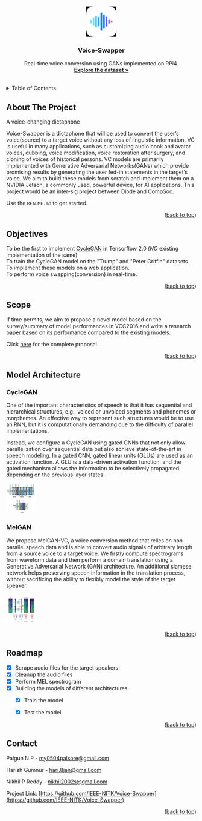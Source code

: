 <!-- Improved compatibility of back to top link: See: https://github.com/othneildrew/Best-README-Template/pull/73 -->
<a name="readme-top"></a>
<!--
*** Thanks for checking out the Best-README-Template. If you have a suggestion
*** that would make this better, please fork the repo and create a pull request
*** or simply open an issue with the tag "enhancement".
*** Don't forget to give the project a star!
*** Thanks again! Now go create something AMAZING! :D
-->



<!-- PROJECT SHIELDS -->
<!--
*** I'm using markdown "reference style" links for readability.
*** Reference links are enclosed in brackets [ ] instead of parentheses ( ).
*** See the bottom of this document for the declaration of the reference variables
*** for contributors-url, forks-url, etc. This is an optional, concise syntax you may use.
*** https://www.markdownguide.org/basic-syntax/#reference-style-links
-->


<!-- PROJECT LOGO -->
<br />
<div align="center">
  <a href="https://github.com/IEEE-NITK/Voice-Swapper">
    <img src="images/voice.png" alt="Logo" width="80" height="80">
  </a>

  <h3 align="center">Voice-Swapper</h3>

  <p align="center">
    Real-time voice conversion using GANs implemented on RPi4.
    <br />
    <a href="https://github.com/IEEE-NITK/Voice-Swapper"><strong>Explore the dataset »</strong></a>
    <br />
    <br />
    
  </p>
</div>



<!-- TABLE OF CONTENTS -->
<details>
  <summary>Table of Contents</summary>
  <ol>
    <li>
      <a href="#about-the-project">About The Project</a>
    </li>
    <li>
      <a href="#objectives">Objectives</a>
    </li>
    <li><a href="#scope">Scope</a></li>
    <li><a href="#roadmap">Roadmap</a></li>
    <li><a href="#contact">Contact</a></li>
    <li><a href="#acknowledgments">Acknowledgments</a></li>
  </ol>
</details>



<!-- ABOUT THE PROJECT -->
## About The Project


A voice-changing dictaphone

Voice-Swapper is a dictaphone that will be used to convert the user’s voice(source) to a target voice without any loss of linguistic information. VC is useful in many applications, such as customizing audio book and avatar voices, dubbing, voice modification, voice restoration after surgery, and cloning of voices of historical persons. VC models are primarily implemented with Generative Adversarial Networks(GANs) which provide promising results by generating the user fed-in statements in the target’s voice. We aim to build these models from scratch and implement them on a NVIDIA Jetson, a commonly used, powerful device, for AI applications. This project would be an inter-sig project between Diode and CompSoc.


Use the `README.md` to get started.

<p align="right">(<a href="#readme-top">back to top</a>)</p>




<!-- Objectives -->
## Objectives
To be the first to implement [CycleGAN](http://www.kecl.ntt.co.jp/people/kaneko.takuhiro/projects/cyclegan-vc/) in Tensorflow 2.0 (*NO* existing implementation of the same)   
To train the CycleGAN model on the "Trump" and "Peter Griffin" datasets.  
To implement these models on a web application.  
To perform voice swapping(conversion) in real-time.  


<p align="right">(<a href="#readme-top">back to top</a>)</p>



<!-- Scope -->
## Scope
If time permits, we aim to propose a novel model based on the survey/summary of model performances in VCC2016 and write a research 
paper based on its performance compared to the existing models.  


Click [here](https://docs.google.com/document/d/1yTXpZWsHaKSjoWy35lg43YfADTnA-_4a/edit) for the complete proposal.


<p align="right">(<a href="#readme-top">back to top</a>)</p>

<!-- Architecture -->
##  Model Architecture

### CycleGAN


One of the important characteristics of speech is that it has sequential and hierarchical structures, e.g., voiced or unvoiced segments and phonemes or morphemes. An effective way to represent such structures would be to use an RNN, but it is computationally demanding due to the difficulty of parallel implementations. 

Instead, we configure a CycleGAN using gated CNNs that not only allow parallelization over sequential data but also achieve state-of-the-art in  speech modeling. In a gated CNN, gated linear units (GLUs) are used as an activation function. A GLU is a data-driven activation function, and the gated mechanism allows the information to be selectively propagated depending on the previous layer states.

<a href="http://www.kecl.ntt.co.jp/people/kaneko.takuhiro/projects/cyclegan-vc/#:~:text=We%20propose%20a%20non%2Dparallel,%2C%20modules%2C%20or%20alignment%20procedure.">
    <img src="images/cycleGAN.jpg" alt="Logo" width="80" height="80">
 </a>


### MelGAN

We propose MelGAN-VC, a voice conversion method that relies on non-parallel speech data and is able to convert audio signals of arbitrary length from a source voice to a target voice. We firstly compute spectrograms from waveform data and then perform a domain translation using a Generative Adversarial Network (GAN) architecture. An additional siamese network helps preserving speech information in the translation process, without sacrificing the ability to flexibly model the style of the target speaker.

<a href="https://arxiv.org/pdf/1910.03713.pdf">
    <img src="images/melGAN.fpg.jpeg" alt="Logo" width="80" height="80">
 </a>

<p align="right">(<a href="#readme-top">back to top</a>)</p>



<!-- ROADMAP -->
## Roadmap

- [x] Scrape audio files for the target speakers
- [x] Cleanup the audio files
- [x] Perform MEL spectrogram
- [x] Building the models of different architectures
    - [x] Train the model 
    - [x] Test the model


<p align="right">(<a href="#readme-top">back to top</a>)</p>




<!-- CONTACT -->
## Contact

Palgun N P - my0504palsore@gmail.com


Harish Gumnur  - hari.8jan@gmail.com


Nikhil P Reddy - nikhil2002s@gmail.com

Project Link: [https://github.com/IEEE-NITK/Voice-Swapper](https://github.com/IEEE-NITK/Voice-Swapper)

<p align="right">(<a href="#readme-top">back to top</a>)</p>







<!-- MARKDOWN LINKS & IMAGES -->
<!-- https://www.markdownguide.org/basic-syntax/#reference-style-links -->
[contributors-shield]: https://img.shields.io/github/contributors/othneildrew/Best-README-Template.svg?style=for-the-badge
[contributors-url]: https://github.com/othneildrew/Best-README-Template/graphs/contributors
[forks-shield]: https://img.shields.io/github/forks/othneildrew/Best-README-Template.svg?style=for-the-badge
[forks-url]: https://github.com/othneildrew/Best-README-Template/network/members
[stars-shield]: https://img.shields.io/github/stars/othneildrew/Best-README-Template.svg?style=for-the-badge
[stars-url]: https://github.com/othneildrew/Best-README-Template/stargazers
[issues-shield]: https://img.shields.io/github/issues/othneildrew/Best-README-Template.svg?style=for-the-badge
[issues-url]: https://github.com/othneildrew/Best-README-Template/issues
[license-shield]: https://img.shields.io/github/license/othneildrew/Best-README-Template.svg?style=for-the-badge
[license-url]: https://github.com/othneildrew/Best-README-Template/blob/master/LICENSE.txt
[linkedin-shield]: https://img.shields.io/badge/-LinkedIn-black.svg?style=for-the-badge&logo=linkedin&colorB=555
[linkedin-url]: https://linkedin.com/in/othneildrew
[product-screenshot]: images/screenshot.png
[Next.js]: https://img.shields.io/badge/next.js-000000?style=for-the-badge&logo=nextdotjs&logoColor=white
[Next-url]: https://nextjs.org/
[React.js]: https://img.shields.io/badge/React-20232A?style=for-the-badge&logo=react&logoColor=61DAFB
[React-url]: https://reactjs.org/
[Vue.js]: https://img.shields.io/badge/Vue.js-35495E?style=for-the-badge&logo=vuedotjs&logoColor=4FC08D
[Vue-url]: https://vuejs.org/
[Angular.io]: https://img.shields.io/badge/Angular-DD0031?style=for-the-badge&logo=angular&logoColor=white
[Angular-url]: https://angular.io/
[Svelte.dev]: https://img.shields.io/badge/Svelte-4A4A55?style=for-the-badge&logo=svelte&logoColor=FF3E00
[Svelte-url]: https://svelte.dev/
[Laravel.com]: https://img.shields.io/badge/Laravel-FF2D20?style=for-the-badge&logo=laravel&logoColor=white
[Laravel-url]: https://laravel.com
[Bootstrap.com]: https://img.shields.io/badge/Bootstrap-563D7C?style=for-the-badge&logo=bootstrap&logoColor=white
[Bootstrap-url]: https://getbootstrap.com
[JQuery.com]: https://img.shields.io/badge/jQuery-0769AD?style=for-the-badge&logo=jquery&logoColor=white
[JQuery-url]: https://jquery.com 
